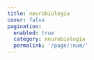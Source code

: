 ```yaml
---
title: neurobiologia
cover: false
pagination: 
  enabled: true
  category: neurobiologia
  permalink: '/page/:num/'
---
```

